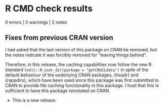 # R CMD check results

0 errors | 0 warnings | 2 notes

## Fixes from previous CRAN version

I had asked that the last version of this package on CRAN be removed, but the
notes indicate it was forcibly removed for "leaving things behind".

Therefore, in this release, the caching capabilities now follow the new R
standard `tools::R_user_dir(package = "getCRUCLdata")` in spite of the default
behaviour of the underlying CRAN packages, {hoadr} and {rappdirs}, which have
been used since this package was first submitted to CRAN to provide file
caching functionality in this package. I trust that this is sufficient to have
this package reinstated on CRAN.

- This is a new release.
